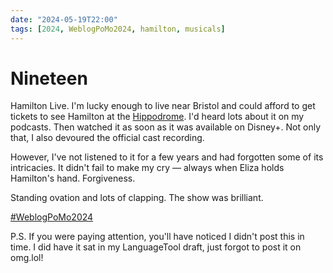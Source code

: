 ```yaml
---
date: "2024-05-19T22:00"
tags: [2024, WeblogPoMo2024, hamilton, musicals]
---
```


# Nineteen
<!-- truncate -->

Hamilton Live. I'm lucky enough to live near Bristol and could afford to get tickets to see Hamilton at the [Hippodrome](https://www.atgtickets.com/venues/bristol-hippodrome/). I'd heard lots about it on my podcasts. Then watched it as soon as it was available on Disney+. Not only that, I also devoured the official cast recording. 

However, I've not listened to it for a few years and had forgotten some of its intricacies. It didn't fail to make my cry — always when Eliza holds Hamilton's hand. Forgiveness. 

Standing ovation and lots of clapping. The show was brilliant. 

[#WeblogPoMo2024](https://weblog.anniegreens.lol/weblog-posting-month-2024)

P.S. If you were paying attention, you'll have noticed I didn't post this in time. I did have it sat in my LanguageTool draft, just forgot to post it on omg.lol!